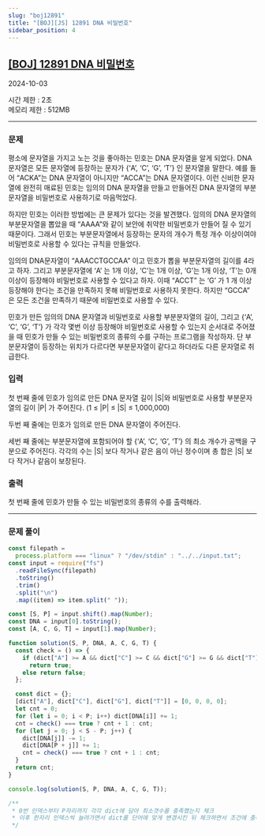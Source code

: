 ```yaml
---
slug: "boj12891"
title: "[BOJ][JS] 12891 DNA 비밀번호"
sidebar_position: 4
---
```


## [[BOJ] 12891 DNA 비밀번호](https://www.acmicpc.net/problem/12891)

2024-10-03

시간 제한 : 2초  
메모리 제한 : 512MB

---

### 문제

평소에 문자열을 가지고 노는 것을 좋아하는 민호는 DNA 문자열을 알게 되었다. DNA 문자열은 모든 문자열에 등장하는 문자가 {‘A’, ‘C’, ‘G’, ‘T’} 인 문자열을 말한다. 예를 들어 “ACKA”는 DNA 문자열이 아니지만 “ACCA”는 DNA 문자열이다. 이런 신비한 문자열에 완전히 매료된 민호는 임의의 DNA 문자열을 만들고 만들어진 DNA 문자열의 부분문자열을 비밀번호로 사용하기로 마음먹었다.

하지만 민호는 이러한 방법에는 큰 문제가 있다는 것을 발견했다. 임의의 DNA 문자열의 부분문자열을 뽑았을 때 “AAAA”와 같이 보안에 취약한 비밀번호가 만들어 질 수 있기 때문이다. 그래서 민호는 부분문자열에서 등장하는 문자의 개수가 특정 개수 이상이여야 비밀번호로 사용할 수 있다는 규칙을 만들었다.

임의의 DNA문자열이 “AAACCTGCCAA” 이고 민호가 뽑을 부분문자열의 길이를 4라고 하자. 그리고 부분문자열에 ‘A’ 는 1개 이상, ‘C’는 1개 이상, ‘G’는 1개 이상, ‘T’는 0개 이상이 등장해야 비밀번호로 사용할 수 있다고 하자. 이때 “ACCT” 는 ‘G’ 가 1 개 이상 등장해야 한다는 조건을 만족하지 못해 비밀번호로 사용하지 못한다. 하지만 “GCCA” 은 모든 조건을 만족하기 때문에 비밀번호로 사용할 수 있다.

민호가 만든 임의의 DNA 문자열과 비밀번호로 사용할 부분분자열의 길이, 그리고 {‘A’, ‘C’, ‘G’, ‘T’} 가 각각 몇번 이상 등장해야 비밀번호로 사용할 수 있는지 순서대로 주어졌을 때 민호가 만들 수 있는 비밀번호의 종류의 수를 구하는 프로그램을 작성하자. 단 부분문자열이 등장하는 위치가 다르다면 부분문자열이 같다고 하더라도 다른 문자열로 취급한다.

### 입력

첫 번째 줄에 민호가 임의로 만든 DNA 문자열 길이 |S|와 비밀번호로 사용할 부분문자열의 길이 |P| 가 주어진다. (1 ≤ |P| ≤ |S| ≤ 1,000,000)

두번 째 줄에는 민호가 임의로 만든 DNA 문자열이 주어진다.

세번 째 줄에는 부분문자열에 포함되어야 할 {‘A’, ‘C’, ‘G’, ‘T’} 의 최소 개수가 공백을 구분으로 주어진다. 각각의 수는 |S| 보다 작거나 같은 음이 아닌 정수이며 총 합은 |S| 보다 작거나 같음이 보장된다.

### 출력

첫 번째 줄에 민호가 만들 수 있는 비밀번호의 종류의 수를 출력해라.

---

### 문제 풀이

```js
const filepath =
  process.platform === "linux" ? "/dev/stdin" : "../../input.txt";
const input = require("fs")
  .readFileSync(filepath)
  .toString()
  .trim()
  .split("\n")
  .map((item) => item.split(" "));

const [S, P] = input.shift().map(Number);
const DNA = input[0].toString();
const [A, C, G, T] = input[1].map(Number);

function solution(S, P, DNA, A, C, G, T) {
  const check = () => {
    if (dict["A"] >= A && dict["C"] >= C && dict["G"] >= G && dict["T"] >= T)
      return true;
    else return false;
  };

  const dict = {};
  [dict["A"], dict["C"], dict["G"], dict["T"]] = [0, 0, 0, 0];
  let cnt = 0;
  for (let i = 0; i < P; i++) dict[DNA[i]] += 1;
  cnt = check() === true ? cnt + 1 : cnt;
  for (let j = 0; j < S - P; j++) {
    dict[DNA[j]] -= 1;
    dict[DNA[P + j]] += 1;
    cnt = check() === true ? cnt + 1 : cnt;
  }
  return cnt;
}

console.log(solution(S, P, DNA, A, C, G, T));

/**
 * 0번 인덱스부터 P자리까지 각각 dict에 담아 최소갯수를 충족했는지 체크
 * 이후 한자리 인덱스씩 늘려가면서 dict를 단어에 맞게 변경시킨 뒤 체크하면서 조건에 충족하면 카운트해줌
 */
```
